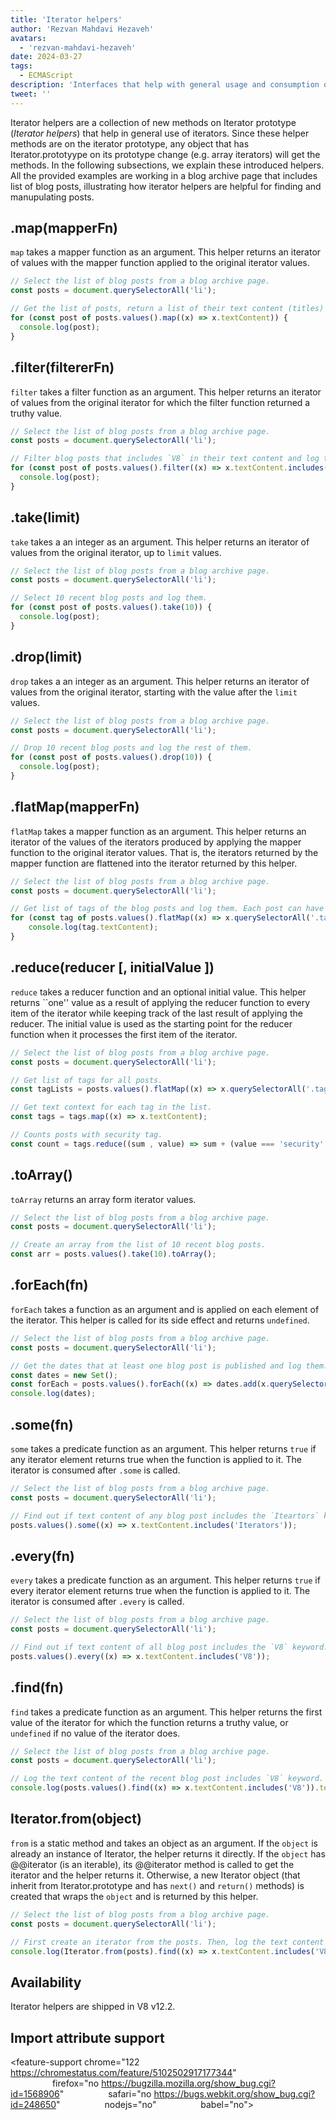 ```yaml
---
title: 'Iterator helpers'
author: 'Rezvan Mahdavi Hezaveh'
avatars:
  - 'rezvan-mahdavi-hezaveh'
date: 2024-03-27
tags:
  - ECMAScript
description: 'Interfaces that help with general usage and consumption of iterators.'
tweet: ''
---
```


Iterator helpers are a collection of new methods on Iterator prototype (*Iterator helpers*) that help in general use of iterators. Since these helper methods are on the iterator prototype, any object that has Iterator.prototyype on its prototype change (e.g. array iterators) will get the methods. In the following subsections, we explain these introduced helpers. All the provided examples are working in a blog archive page that includes list of blog posts, illustrating how iterator helpers are helpful for finding and manupulating posts.


## .map(mapperFn)

`map` takes a mapper function as an argument. This helper returns an iterator of values with the mapper function applied to the original iterator values.

```javascript
// Select the list of blog posts from a blog archive page.
const posts = document.querySelectorAll('li');

// Get the list of posts, return a list of their text content (titles) and log them.
for (const post of posts.values().map((x) => x.textContent)) {
  console.log(post);
}
```

## .filter(filtererFn)

`filter` takes a filter function as an argument. This helper returns an iterator of values from the original iterator for which the filter function returned a truthy value.

```javascript
// Select the list of blog posts from a blog archive page.
const posts = document.querySelectorAll('li');

// Filter blog posts that includes `V8` in their text content and log them.
for (const post of posts.values().filter((x) => x.textContent.includes('V8'))) {
  console.log(post);
} 
```

## .take(limit)

`take` takes a an integer as an argument. This helper returns an iterator of values from the original iterator, up to `limit` values.

```javascript
// Select the list of blog posts from a blog archive page.
const posts = document.querySelectorAll('li');

// Select 10 recent blog posts and log them.
for (const post of posts.values().take(10)) {
  console.log(post);
}
```

## .drop(limit)

`drop` takes a an integer as an argument. This helper returns an iterator of values from the original iterator, starting with the value after the `limit` values.

```javascript
// Select the list of blog posts from a blog archive page.
const posts = document.querySelectorAll('li');

// Drop 10 recent blog posts and log the rest of them.
for (const post of posts.values().drop(10)) {
  console.log(post);
}
```

## .flatMap(mapperFn)

`flatMap` takes a mapper function as an argument. This helper returns an iterator of the values of the iterators produced by applying the mapper function to the original iterator values. That is, the iterators returned by the mapper function are flattened into the iterator returned by this helper.

```javascript
// Select the list of blog posts from a blog archive page.
const posts = document.querySelectorAll('li');

// Get list of tags of the blog posts and log them. Each post can have more than one tag.
for (const tag of posts.values().flatMap((x) => x.querySelectorAll('.tag').values())) {
    console.log(tag.textContent);
}
```

## .reduce(reducer [, initialValue ])

`reduce` takes a reducer function and an optional initial value. This helper returns ``one'' value as a result of applying the reducer function to every item of the iterator while keeping track of the last result of applying the reducer. The initial value is used as the starting point for the reducer function when it processes the first item of the iterator.

```javascript
// Select the list of blog posts from a blog archive page.
const posts = document.querySelectorAll('li');

// Get list of tags for all posts.
const tagLists = posts.values().flatMap((x) => x.querySelectorAll('.tag').values());

// Get text context for each tag in the list.
const tags = tags.map((x) => x.textContent);

// Counts posts with security tag.
const count = tags.reduce((sum , value) => sum + (value === 'security' ? 1 : 0), 0);
```

## .toArray()

`toArray` returns an array form iterator values. 

```javascript
// Select the list of blog posts from a blog archive page.
const posts = document.querySelectorAll('li');

// Create an array from the list of 10 recent blog posts.
const arr = posts.values().take(10).toArray();
```

## .forEach(fn)

`forEach` takes a function as an argument and is applied on each element of the iterator. This helper is called for its side effect and returns `undefined`.

```javascript
// Select the list of blog posts from a blog archive page.
const posts = document.querySelectorAll('li');

// Get the dates that at least one blog post is published and log them.
const dates = new Set();
const forEach = posts.values().forEach((x) => dates.add(x.querySelector('time')));
console.log(dates);
```

## .some(fn)

`some` takes a predicate function as an argument. This helper returns `true` if any iterator element returns true when the function is applied to it. The iterator is consumed after `.some` is called.

```javascript
// Select the list of blog posts from a blog archive page.
const posts = document.querySelectorAll('li');

// Find out if text content of any blog post includes the `Iteartors` keyword.
posts.values().some((x) => x.textContent.includes('Iterators'));
```

## .every(fn)

`every` takes a predicate function as an argument. This helper returns `true` if every iterator element returns true when the function is applied to it. The iterator is consumed after `.every` is called.

```javascript
// Select the list of blog posts from a blog archive page.
const posts = document.querySelectorAll('li');

// Find out if text content of all blog post includes the `V8` keyword.
posts.values().every((x) => x.textContent.includes('V8'));
```

## .find(fn)

`find` takes a predicate function as an argument. This helper returns the first value of the iterator for which the function returns a truthy value, or `undefined` if no value of the iterator does.

```javascript
// Select the list of blog posts from a blog archive page.
const posts = document.querySelectorAll('li');

// Log the text content of the recent blog post includes `V8` keyword.
console.log(posts.values().find((x) => x.textContent.includes('V8')).textContent);
```

## Iterator.from(object)

`from` is a static method and takes an object as an argument. If the `object` is already an instance of Iterator, the helper returns it directly. If the `object` has @@iterator (is an iterable), its @@iterator method is called to get the iterator and the helper returns it. Otherwise, a new Iterator object (that inherit from Iterator.prototype and has `next()` and `return()` methods) is created that wraps the `object` and is returned by this helper.

```javascript
// Select the list of blog posts from a blog archive page.
const posts = document.querySelectorAll('li');

// First create an iterator from the posts. Then, log the text content of the recent blog post that includes the `V8` keyword.
console.log(Iterator.from(posts).find((x) => x.textContent.includes('V8')).textContent);
```

## Availability

Iterator helpers are shipped in V8 v12.2.

## Import attribute support

<feature-support chrome="122 https://chromestatus.com/feature/5102502917177344"
                 firefox="no https://bugzilla.mozilla.org/show_bug.cgi?id=1568906"
                 safari="no https://bugs.webkit.org/show_bug.cgi?id=248650" 
                 nodejs="no"
                 babel="no"></feature-support>
